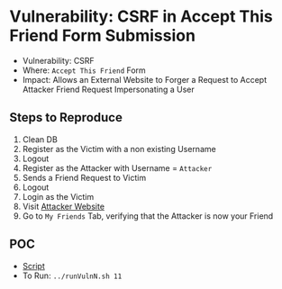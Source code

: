 # Vulnerability: CSRF in Accept This Friend Form Submission

- Vulnerability: CSRF
- Where: `Accept This Friend` Form
- Impact: Allows an External Website to Forger a Request to Accept Attacker Friend Request Impersonating a User

## Steps to Reproduce
1. Clean DB
2. Register as the Victim with a non existing Username
3. Logout
4. Register as the Attacker with Username = `Attacker`
5. Sends a Friend Request to Victim
6. Logout
7. Login as the Victim
8. Visit [Attacker Website](http://web.tecnico.ulisboa.pt/ist190774/SSof/WsGFKpWmHjfjMWn0fS3f.html)
9. Go to `My Friends` Tab, verifying that the Attacker is now your Friend

## POC
- [Script](./Exploit.py)
- To Run: `../runVulnN.sh 11`
